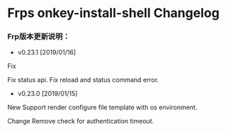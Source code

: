 Frps onkey-install-shell Changelog
==================================
### Frp版本更新说明：

* v0.23.1 [2019/01/16]
 
 Fix
  
  Fix status api.
  Fix reload and status command error.

* v0.23.0 [2019/01/15]

 New
  Support render configure file template with os environment.
 
 Change
  Remove check for authentication timeout.
